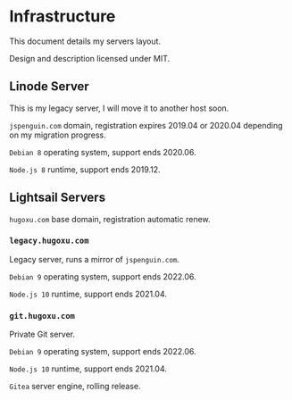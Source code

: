 # Infrastructure

This document details my servers layout.

Design and description licensed under MIT.

## Linode Server

This is my legacy server, I will move it to another host soon.

`jspenguin.com` domain, registration expires 2019.04 or 2020.04 depending on my
migration progress.

`Debian 8` operating system, support ends 2020.06.

`Node.js 8` runtime, support ends 2019.12.

## Lightsail Servers

`hugoxu.com` base domain, registration automatic renew.

### `legacy.hugoxu.com`

Legacy server, runs a mirror of `jspenguin.com`.

`Debian 9` operating system, support ends 2022.06.

`Node.js 10` runtime, support ends 2021.04.

### `git.hugoxu.com`

Private Git server.

`Debian 9` operating system, support ends 2022.06.

`Node.js 10` runtime, support ends 2021.04.

`Gitea` server engine, rolling release.
